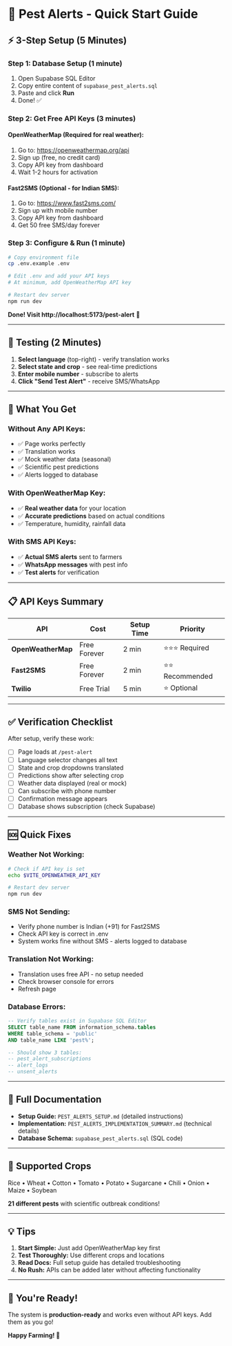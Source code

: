 # 🚀 Pest Alerts - Quick Start Guide

## ⚡ 3-Step Setup (5 Minutes)

### Step 1: Database Setup (1 minute)

1. Open Supabase SQL Editor
2. Copy entire content of `supabase_pest_alerts.sql`
3. Paste and click **Run**
4. Done! ✅

### Step 2: Get Free API Keys (3 minutes)

#### OpenWeatherMap (Required for real weather):
1. Go to: https://openweathermap.org/api
2. Sign up (free, no credit card)
3. Copy API key from dashboard
4. Wait 1-2 hours for activation

#### Fast2SMS (Optional - for Indian SMS):
1. Go to: https://www.fast2sms.com/
2. Sign up with mobile number
3. Copy API key from dashboard
4. Get 50 free SMS/day forever

### Step 3: Configure & Run (1 minute)

```bash
# Copy environment file
cp .env.example .env

# Edit .env and add your API keys
# At minimum, add OpenWeatherMap API key

# Restart dev server
npm run dev
```

**Done! Visit http://localhost:5173/pest-alert** 🎉

---

## 📱 Testing (2 Minutes)

1. **Select language** (top-right) - verify translation works
2. **Select state and crop** - see real-time predictions
3. **Enter mobile number** - subscribe to alerts
4. **Click "Send Test Alert"** - receive SMS/WhatsApp

---

## 🎯 What You Get

### Without Any API Keys:
- ✅ Page works perfectly
- ✅ Translation works
- ✅ Mock weather data (seasonal)
- ✅ Scientific pest predictions
- ✅ Alerts logged to database

### With OpenWeatherMap Key:
- ✅ **Real weather data** for your location
- ✅ **Accurate predictions** based on actual conditions
- ✅ Temperature, humidity, rainfall data

### With SMS API Keys:
- ✅ **Actual SMS alerts** sent to farmers
- ✅ **WhatsApp messages** with pest info
- ✅ **Test alerts** for verification

---

## 📋 API Keys Summary

| API | Cost | Setup Time | Priority |
|-----|------|------------|----------|
| **OpenWeatherMap** | Free Forever | 2 min | ⭐⭐⭐ Required |
| **Fast2SMS** | Free Forever | 2 min | ⭐⭐ Recommended |
| **Twilio** | Free Trial | 5 min | ⭐ Optional |

---

## ✅ Verification Checklist

After setup, verify these work:

- [ ] Page loads at `/pest-alert`
- [ ] Language selector changes all text
- [ ] State and crop dropdowns translated
- [ ] Predictions show after selecting crop
- [ ] Weather data displayed (real or mock)
- [ ] Can subscribe with phone number
- [ ] Confirmation message appears
- [ ] Database shows subscription (check Supabase)

---

## 🆘 Quick Fixes

### Weather Not Working:
```bash
# Check if API key is set
echo $VITE_OPENWEATHER_API_KEY

# Restart dev server
npm run dev
```

### SMS Not Sending:
- Verify phone number is Indian (+91) for Fast2SMS
- Check API key is correct in .env
- System works fine without SMS - alerts logged to database

### Translation Not Working:
- Translation uses free API - no setup needed
- Check browser console for errors
- Refresh page

### Database Errors:
```sql
-- Verify tables exist in Supabase SQL Editor
SELECT table_name FROM information_schema.tables 
WHERE table_schema = 'public' 
AND table_name LIKE 'pest%';

-- Should show 3 tables:
-- pest_alert_subscriptions
-- alert_logs  
-- unsent_alerts
```

---

## 📖 Full Documentation

- **Setup Guide:** `PEST_ALERTS_SETUP.md` (detailed instructions)
- **Implementation:** `PEST_ALERTS_IMPLEMENTATION_SUMMARY.md` (technical details)
- **Database Schema:** `supabase_pest_alerts.sql` (SQL code)

---

## 🌾 Supported Crops

Rice • Wheat • Cotton • Tomato • Potato • Sugarcane • Chili • Onion • Maize • Soybean

**21 different pests** with scientific outbreak conditions!

---

## 💡 Tips

1. **Start Simple:** Just add OpenWeatherMap key first
2. **Test Thoroughly:** Use different crops and locations
3. **Read Docs:** Full setup guide has detailed troubleshooting
4. **No Rush:** APIs can be added later without affecting functionality

---

## 🎉 You're Ready!

The system is **production-ready** and works even without API keys. Add them as you go!

**Happy Farming! 🌾**
